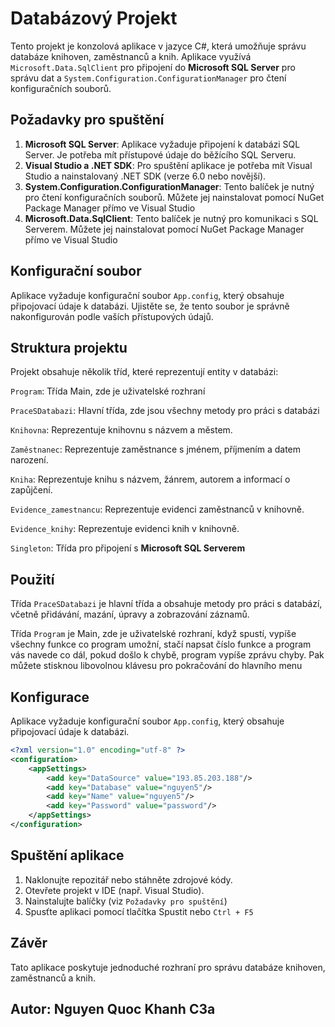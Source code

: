 # Databázový Projekt

Tento projekt je konzolová aplikace v jazyce C#, která umožňuje správu databáze knihoven, zaměstnanců a knih. Aplikace využívá `Microsoft.Data.SqlClient` pro připojení do **Microsoft SQL Server** pro správu dat a `System.Configuration.ConfigurationManager` pro čtení konfiguračních souborů.

## Požadavky pro spuštění

1. **Microsoft SQL Server**: Aplikace vyžaduje připojení k databázi SQL Server. Je potřeba mít přístupové údaje do běžícího SQL Serveru.
2. **Visual Studio a .NET SDK**: Pro spuštění aplikace je potřeba mít Visual Studio a nainstalovaný .NET SDK (verze 6.0 nebo novější).
3. **System.Configuration.ConfigurationManager**: Tento balíček je nutný pro čtení konfiguračních souborů. Můžete jej nainstalovat pomocí NuGet Package Manager přímo ve Visual Studio
4. **Microsoft.Data.SqlClient**: Tento balíček je nutný pro komunikaci s SQL Serverem. Můžete jej nainstalovat pomocí NuGet Package Manager přímo ve Visual Studio

## Konfigurační soubor

Aplikace vyžaduje konfigurační soubor `App.config`, který obsahuje připojovací údaje k databázi. Ujistěte se, že tento soubor je správně nakonfigurován podle vaších přístupových údajů.

## Struktura projektu
Projekt obsahuje několik tříd, které reprezentují entity v databázi:

`Program`: Třída Main, zde je uživatelské rozhraní

`PraceSDatabazi`: Hlavní třída, zde jsou všechny metody pro práci s databázi 

`Knihovna`: Reprezentuje knihovnu s názvem a městem.

`Zaměstnanec`: Reprezentuje zaměstnance s jménem, příjmením a datem narození.

`Kniha`: Reprezentuje knihu s názvem, žánrem, autorem a informací o zapůjčení.

`Evidence_zamestnancu`: Reprezentuje evidenci zaměstnanců v knihovně.

`Evidence_knihy`: Reprezentuje evidenci knih v knihovně.

`Singleton`: Třída pro připojení s **Microsoft SQL Serverem**
## Použití 

Třída `PraceSDatabazi` je hlavní třída a obsahuje metody pro práci s databází, včetně přidávání, mazání, úpravy a zobrazování záznamů.

Třída `Program` je Main, zde je uživatelské rozhraní, když spustí, vypíše všechny funkce co program umožní, stačí napsat číslo funkce a program vás navede co dál, pokud došlo k chybě, program vypíše zprávu chyby. Pak můžete stisknou libovolnou klávesu pro pokračování do hlavního menu

## Konfigurace

Aplikace vyžaduje konfigurační soubor `App.config`, který obsahuje připojovací údaje k databázi. 


```xml
<?xml version="1.0" encoding="utf-8" ?>
<configuration>
    <appSettings>
        <add key="DataSource" value="193.85.203.188"/>
        <add key="Database" value="nguyen5"/>
        <add key="Name" value="nguyen5"/>
        <add key="Password" value="password"/>
    </appSettings>
</configuration>
```

## Spuštění aplikace

1. Naklonujte repozitář nebo stáhněte zdrojové kódy.
2. Otevřete projekt v IDE (např. Visual Studio).
3. Nainstalujte balíčky (viz `Požadavky pro spuštění`)
5. Spusťte aplikaci pomocí tlačítka Spustit nebo `Ctrl + F5`

## Závěr

Tato aplikace poskytuje jednoduché rozhraní pro správu databáze knihoven, zaměstnanců a knih.

## Autor: Nguyen Quoc Khanh C3a
